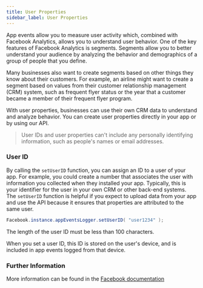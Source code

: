 ```yaml
---
title: User Properties
sidebar_label: User Properties
---
```


App events allow you to measure user activity which, combined with Facebook Analytics, 
allows you to understand user behavior. One of the key features of Facebook Analytics is 
segments. Segments allow you to better understand your audience by analyzing the behavior 
and demographics of a group of people that you define.

Many businesses also want to create segments based on other things they know about their customers. For example, an airline might want to create a segment based on values from their customer relationship management (CRM) system, such as frequent flyer status or the year that a customer became a member of their frequent flyer program.

With user properties, businesses can use their own CRM data to understand and analyze behavior. You can create user properties directly in your app or by using our API.

>
> User IDs and user properties can't include any personally identifying information, such as people's names or email addresses.
>

### User ID 

By calling the `setUserID` function, you can assign an ID to a user of your app. For example, you could create a number that associates the user with information you collected when they installed your app. Typically, this is your identifier for the user in your own CRM or other back-end systems. The `setUserID` function is helpful if you expect to upload data from your app and use the API because it ensures that properties are attributed to the same user.

```actionscript
Facebook.instance.appEventsLogger.setUserID( "user1234" );
```

The length of the user ID must be less than 100 characters.

When you set a user ID, this ID is stored on the user's device, and is included in app events logged from that device.




### Further Information

More information can be found in the [Facebook documentation](https://developers.facebook.com/docs/analytics/send_data/design_data)
